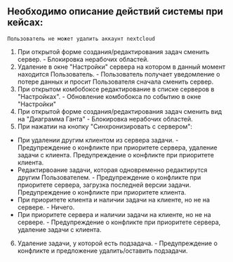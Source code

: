 ## Необходимо описание действий системы при кейсах:
`Пользователь не может удалить аккаунт nextcloud`

1. При открытой форме создания/редактирования задач сменить сервер. - Блокировка нерабочих областей.
2. Удаление в окне "Настройки" сервера на котором в данный момент находится Пользователь. - Пользователь получает уведомление о потере данных и просит Пользователя сначала сменить сервер.
3. При открытом комбобоксе редактирование в списке серверов в "Настройках". - Обновление комбобокса по событию в окне "Настройки"
4. При открытой форме создания/редактирования задач сменить вид на "Диаграмма Ганта"  - Блокировка нерабочих областей.
5. При нажатии на кнопку "Синхронизировать с сервером":
+ При удалении другим клиентом из сервера задачи. - Предупреждение о конфликте при приоритете сервера, удаление задачи с клиента. Предупреждение о конфликте при приоритете клиента.
+ Редактирвоание задачи, которая одновременно редактирутся другим Пользователем. - Предупреждение о конфликте при приоритете сервера, загрузка последней версии задачи. Предупреждение о конфликте при приоритете клиента.
+ При приоритете клиента и наличии задачи на клиенте, но не на сервере. - Ничего.
+ При приоритете сервера и наличии задачи на клиенте, но не на сервере. - Предупреждение о конфликте при приоритете сервера, удаление задачи с клиента.
6. Удаление задачи, у которой есть подзадача. - Предупреждение о конфликте и предложение удалить/оставить подзадачи.
